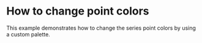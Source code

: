# How to change point colors


<p>This example demonstrates how to change the series point colors by using a custom palette.</p>

<br/>



